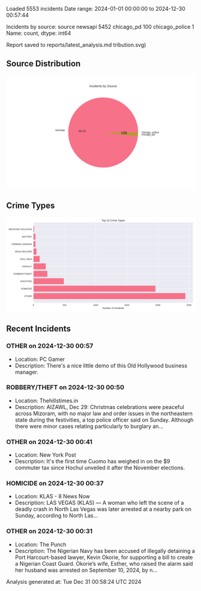 
Loaded 5553 incidents
Date range: 2024-01-01 00:00:00 to 2024-12-30 00:57:44

Incidents by source:
source
newsapi           5452
chicago_pd         100
chicago_police       1
Name: count, dtype: int64

Report saved to reports/latest_analysis.md
tribution.svg)

## Source Distribution
![Source Distribution](images/source_distribution.svg)

## Crime Types
![Crime Types](images/crime_types.svg)

## Recent Incidents

### OTHER on 2024-12-30 00:57
- Location: PC Gamer
- Description: There's a nice little demo of this Old Hollywood business manager.


### ROBBERY/THEFT on 2024-12-30 00:50
- Location: Thehillstimes.in
- Description: AIZAWL, Dec 29: Christmas celebrations were peaceful across Mizoram, with no major law and order issues in the northeastern state during the festivities, a top police officer said on Sunday. Although there were minor cases relating particularly to burglary an…


### OTHER on 2024-12-30 00:41
- Location: New York Post
- Description: It's the first time Cuomo has weighed in on the $9 commuter tax since Hochul unveiled it after the November elections.


### HOMICIDE on 2024-12-30 00:37
- Location: KLAS - 8 News Now
- Description: LAS VEGAS (KLAS) — A woman who left the scene of a deadly crash in North Las Vegas was later arrested at a nearby park on Sunday, according to North Las...


### OTHER on 2024-12-30 00:31
- Location: The Punch
- Description: The Nigerian Navy has been accused of illegally detaining a Port Harcourt-based lawyer, Kevin Okorie, for supporting a bill to create a Nigerian Coast Guard. Okorie’s wife, Esther, who raised the alarm said her husband was arrested on September 10, 2024, by n…

Analysis generated at: Tue Dec 31 00:58:24 UTC 2024
